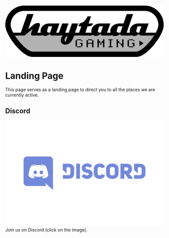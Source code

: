 ![Haytada Gaming](HaytadaGaming.png)

# Landing Page

This page serves as a landing page to direct you to all the places we are currently active.

## Discord
[![Discord](Discord.png)](https://discord.gg/GrQgQTS)
Join us on Discord (click on the image).

